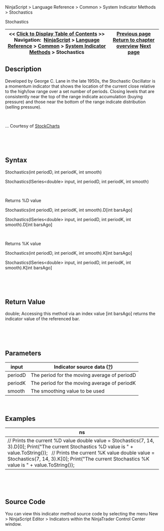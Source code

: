 ﻿


NinjaScript \> Language Reference \> Common \> System Indicator Methods \> Stochastics






















Stochastics







| \<\< [Click to Display Table of Contents](stochastics.md) \>\> **Navigation:**     [NinjaScript](ninjascript.md) \> [Language Reference](language_reference_wip.md) \> [Common](common.md) \> [System Indicator Methods](indicators.md) \> Stochastics | [Previous page](standard_error_stderror.md) [Return to chapter overview](indicators.md) [Next page](stochastics_fast.md) |
| --- | --- |











## Description


Developed by George C. Lane in the late 1950s, the Stochastic Oscillator is a momentum indicator that shows the location of the current close relative to the high/low range over a set number of periods. Closing levels that are consistently near the top of the range indicate accumulation (buying pressure) and those near the bottom of the range indicate distribution (selling pressure). 


 


... Courtesy of [StockCharts](http://stockcharts.com/school/doku.php?id=chart_school:technical_indicators:stochastic_oscillator_fast_slow_and_full)


 


 


## Syntax


Stochastics(int periodD, int periodK, int smooth)  

Stochastics(ISeries\<double\> input, int periodD, int periodK, int smooth)


 


Returns %D value  

Stochastics(int periodD, int periodK, int smooth).D\[int barsAgo]  

Stochastics(ISeries\<double\> input, int periodD, int periodK, int smooth).D\[int barsAgo]


 


Returns %K value  

Stochastics(int periodD, int periodK, int smooth).K\[int barsAgo]  

Stochastics(ISeries\<double\> input, int periodD, int periodK, int smooth).K\[int barsAgo]


 


 


## Return Value


double; Accessing this method via an index value \[int barsAgo] returns the indicator value of the referenced bar.


 


 


## Parameters




| input | Indicator source data ([?](valid_input_data_for_indicator.md)) |
| --- | --- |
| periodD | The period for the moving average of periodD |
| periodK | The period for the moving average of periodK |
| smooth | The smoothing value to be used |



 


## 


## Examples




| ns |
| --- |
| // Prints the current %D value double value \= Stochastics(7, 14, 3).D\[0]; Print("The current Stochastics %D value is " \+ value.ToString());   // Prints the current %K value double value \= Stochastics(7, 14, 3).K\[0]; Print("The current Stochastics %K value is " \+ value.ToString()); |



 


 


## Source Code


You can view this indicator method source code by selecting the menu New \> NinjaScript Editor \> Indicators within the NinjaTrader Control Center window.








